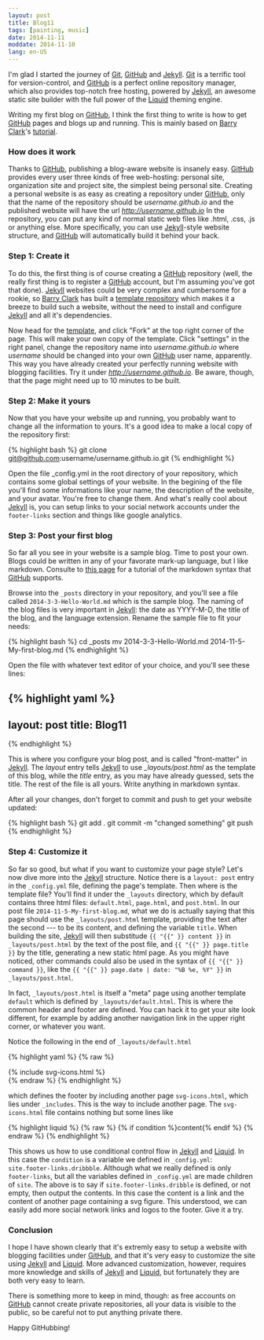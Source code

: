 ```yaml
---
layout: post
title: Blog11
tags: [painting, music]
date: 2014-11-11
moddate: 2014-11-10
lang: en-US
---
```


I'm glad I started the journey of [Git], [GitHub] and [Jekyll]. [Git] is a terrific tool for version-control, and [GitHub] is a perfect online repository manager, which also provides top-notch free hosting, powered by [Jekyll], an awesome static site builder with the full power of the [Liquid] theming engine.

Writing my first blog on [GitHub], I think the first thing to write is how to get [GitHub] pages and blogs up and running. This is mainly based on [Barry Clark]'s [tutorial](http://www.smashingmagazine.com/2014/08/01/build-blog-jekyll-github-pages/).

### How does it work
Thanks to [GitHub], publishing a blog-aware website is insanely easy. [GitHub] provides every user three kinds of free web-hosting: personal site, organization site and project site, the simplest being personal site. Creating a personal website is as easy as creating a repository under [GitHub], only that the name of the repository should be _username.github.io_ and the published website will have the url _http://username.github.io_ In the repository, you can put any kind of normal static web files like .html, .css, .js or anything else. More specifically, you can use [Jekyll]-style website structure, and [GitHub] will automatically build it behind your back.

### Step 1: Create it
To do this, the first thing is of course creating a [GitHub] repository (well, the really first thing is to register a [GitHub] account, but I'm assuming you've got that done). [Jekyll] websites could be very complex and cumbersome for a rookie, so [Barry Clark] has built a [template repository][Jekyll-Now] which makes it a breeze to build such a website, without the need to install and configure [Jekyll] and all it's dependencies.

Now head for the [template][Jekyll-Now], and click "Fork" at the top right corner of the page. This will make your own copy of the template. Click "settings" in the right panel, change the repository name into _username.github.io_ where _username_ should be changed into your own [GitHub] user name, apparently. This way you have already created your perfectly running website with blogging facilities. Try it under _http://username.github.io_. Be aware, though, that the page might need up to 10 minutes to be built.

### Step 2: Make it yours
Now that you have your website up and running, you probably want to change all the information to yours. It's a good idea to make a local copy of the repository first:

{% highlight bash %}
git clone git@github.com:username/username.github.io.git
{% endhighlight %}

Open the file _config.yml in the root directory of your repository, which contains some global settings of your website. In the begining of the file you'll find some informations like your name, the description of the website, and your avatar. You're free to change them. And what's really cool about [Jekyll] is, you can setup links to your social network accounts under the `footer-links` section and things like google analytics.

### Step 3: Post your first blog
So far all you see in your website is a sample blog. Time to post your own. Blogs could be written in any of your favorate mark-up language, but I like markdown. Consulte to [this page](https://guides.github.com/features/mastering-markdown/) for a tutorial of the markdown syntax that [GitHub] supports.

Browse into the `_posts` directory in your repository, and you'll see a file called `2014-3-3-Hello-World.md` which is the sample blog. The naming of the blog files is very important in [Jekyll]: the date as YYYY-M-D, the title of the blog, and the language extension. Rename the sample file to fit your needs:

{% highlight bash %}
cd _posts
mv 2014-3-3-Hello-World.md 2014-11-5-My-first-blog.md
{% endhighlight %}

Open the file with whatever text editor of your choice, and you'll see these lines:

{% highlight yaml %}
---
layout: post
title: Blog11
---
{% endhighlight %}

This is where you configure your blog post, and is called "front-matter" in [Jekyll]. The _layout_ entry tells [Jekyll] to use *_layouts/post.html* as the template of this blog, while the _title_ entry, as you may have already guessed, sets the title. The rest of the file is all yours. Write anything in markdown syntax.

After all your changes, don't forget to commit and push to get your website updated:

{% highlight bash %}
git add .
git commit -m "changed something"
git push
{% endhighlight %}

### Step 4: Customize it
So far so good, but what if you want to customize your page style? Let's now dive more into the [Jekyll] structure. Notice there is a `layout: post` entry in the `_config.yml` file, defining the page's template. Then where is the template file? You'll find it under the `_layouts` directory, which by default contains three html files: `default.html`, `page.html`, and `post.html`. In our post file `2014-11-5-My-first-blog.md`, what we do is actually saying that this page should use the `_layouts/post.html` template, providing the text after the second --- to be its content, and defining the variable `title`. When building the site, [Jekyll] will then substitude `{{ "{{" }} content }}` in `_layouts/post.html` by the text of the post file, and `{{ "{{" }} page.title }}` by the title, generating a new static html page. As you might have noticed, other commands could also be used in the syntax of `{{ "{{" }} command }}`, like the `{{ "{{" }} page.date | date: "%B %e, %Y" }}` in `_layouts/post.html`. 

In fact, `_layouts/post.html` is itself a "meta" page using another template `default` which is defined by `_layouts/default.html`. This is where the common header and footer are defined. You can hack it to get your site look different, for example by adding another navigation link in the upper right corner, or whatever you want.

Notice the following in the end of `_layouts/default.html`

{% highlight yaml %}
{% raw %}
<footer class="footer">
  {% include svg-icons.html %}
</footer>
{% endraw %}
{% endhighlight %}

which defines the footer by including another page `svg-icons.html`, which lies under `_includes`. This is the way to include another page. The `svg-icons.html` file contains nothing but some lines like

{% highlight liquid %}
{% raw %}
{% if condition %}content{% endif %}
{% endraw %}
{% endhighlight %}

This shows us how to use conditional control flow in [Jekyll] and [Liquid]. In this case the `condition` is a variable we defined in `_config.yml`: `site.footer-links.dribbble`. Although what we really defined is only `footer-links`, but all the variables defined in `_config.yml` are made children of `site`. The above is to say if `site.footer-links.dribble` is defined, or not empty, then output the contents. In this case the content is a link and the content of another page containing a svg figure. This understood, we can easily add more social network links and logos to the footer. Give it a try.

### Conclusion
I hope I have shown clearly that it's extremly easy to setup a website with blogging facilities under [GitHub], and that it's very easy to customize the site using [Jekyll] and [Liquid]. More advanced customization, however, requires more knowledge and skills of [Jekyll] and [Liquid], but fortunately they are both very easy to learn.

There is something more to keep in mind, though: as free accounts on [GitHub] cannot create private repositories, all your data is visible to the public, so be careful not to put anything private there.

Happy GitHubbing!

[Git]: http://git-scm.com
[GitHub]: https://github.com
[Jekyll]: http://jekyllrb.com
[Liquid]: http://liquidmarkup.org
[Barry Clark]: http://www.barryclark.co
[Jekyll-Now]: https://github.com/barryclark/jekyll-now
